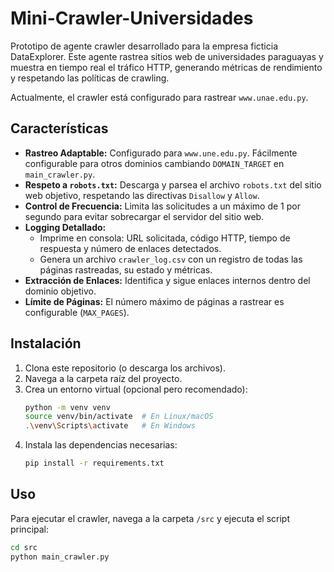 # Mini-Crawler-Universidades
Prototipo de agente crawler desarrollado para la empresa ficticia DataExplorer. Este agente rastrea sitios web de universidades paraguayas y muestra en tiempo real el tráfico HTTP, generando métricas de rendimiento y respetando las políticas de crawling.

Actualmente, el crawler está configurado para rastrear `www.unae.edu.py`.


## Características

*   **Rastreo Adaptable:** Configurado para `www.une.edu.py`. Fácilmente configurable para otros dominios cambiando `DOMAIN_TARGET` en `main_crawler.py`.
*   **Respeto a `robots.txt`:** Descarga y parsea el archivo `robots.txt` del sitio web objetivo, respetando las directivas `Disallow` y `Allow`.
*   **Control de Frecuencia:** Limita las solicitudes a un máximo de 1 por segundo para evitar sobrecargar el servidor del sitio web.
*   **Logging Detallado:**
    *   Imprime en consola: URL solicitada, código HTTP, tiempo de respuesta y número de enlaces detectados.
    *   Genera un archivo `crawler_log.csv` con un registro de todas las páginas rastreadas, su estado y métricas.
*   **Extracción de Enlaces:** Identifica y sigue enlaces internos dentro del dominio objetivo.
*   **Límite de Páginas:** El número máximo de páginas a rastrear es configurable (`MAX_PAGES`).

## Instalación

1.  Clona este repositorio (o descarga los archivos).
2.  Navega a la carpeta raíz del proyecto.
3.  Crea un entorno virtual (opcional pero recomendado):
    ```bash
    python -m venv venv
    source venv/bin/activate  # En Linux/macOS
    .\venv\Scripts\activate   # En Windows
    ```
4.  Instala las dependencias necesarias:
    ```bash
    pip install -r requirements.txt
    ```

## Uso

Para ejecutar el crawler, navega a la carpeta `/src` y ejecuta el script principal:

```bash
cd src
python main_crawler.py
